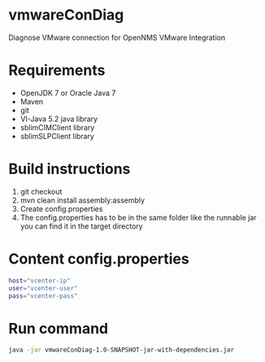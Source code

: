 vmwareConDiag
=============

Diagnose VMware connection for OpenNMS VMware Integration


Requirements
============
 - OpenJDK 7 or Oracle Java 7
 - Maven
 - git
 - VI-Java 5.2 java library
 - sblimCIMClient library
 - sblimSLPClient library

Build instructions
==================
1. git checkout
2. mvn clean install assembly:assembly
3. Create config.properties
4. The config.properties has to be in the same folder like the runnable jar you can find it in the target directory
  
Content config.properties
=========================
```bash
host="vcenter-ip"
user="vcenter-user"
pass="vcenter-pass"
```

Run command
===========
```bash
java -jar vmwareConDiag-1.0-SNAPSHOT-jar-with-dependencies.jar
```
